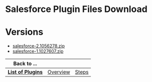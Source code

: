 
Salesforce Plugin Files Download
================================

# Versions

- [salesforce-2.1056278.zip](https://raw.githubusercontent.com/UrbanCode/IBM-UCB-PLUGINS/main/files/salesforce/salesforce-2.1056278.zip)
- [salesforce-1.1027607.zip](https://raw.githubusercontent.com/UrbanCode/IBM-UCB-PLUGINS/main/files/salesforce/salesforce-1.1027607.zip)

|Back to ...|||
| :---: | :---: | :---: |
|[**List of Plugins**](../../index.md)|[Overview](./overview.md)|[Steps](./steps.md)|

